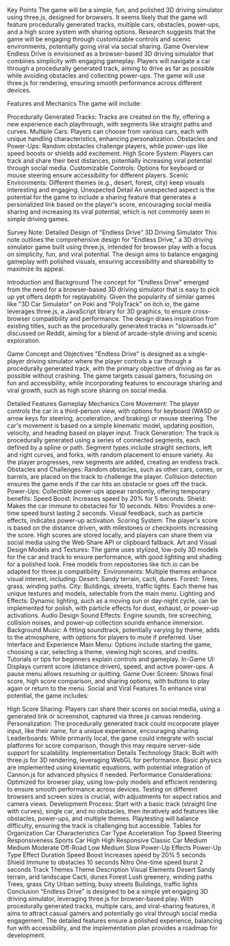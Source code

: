 Key Points
The game will be a simple, fun, and polished 3D driving simulator using three.js, designed for browsers.
It seems likely that the game will feature procedurally generated tracks, multiple cars, obstacles, power-ups, and a high score system with sharing options.
Research suggests that the game will be engaging through customizable controls and scenic environments, potentially going viral via social sharing.
Game Overview
Endless Drive is envisioned as a browser-based 3D driving simulator that combines simplicity with engaging gameplay. Players will navigate a car through a procedurally generated track, aiming to drive as far as possible while avoiding obstacles and collecting power-ups. The game will use three.js for rendering, ensuring smooth performance across different devices.

Features and Mechanics
The game will include:

Procedurally Generated Tracks: Tracks are created on the fly, offering a new experience each playthrough, with segments like straight paths and curves.
Multiple Cars: Players can choose from various cars, each with unique handling characteristics, enhancing personalization.
Obstacles and Power-Ups: Random obstacles challenge players, while power-ups like speed boosts or shields add excitement.
High Score System: Players can track and share their best distances, potentially increasing viral potential through social media.
Customizable Controls: Options for keyboard or mouse steering ensure accessibility for different players.
Scenic Environments: Different themes (e.g., desert, forest, city) keep visuals interesting and engaging.
Unexpected Detail
An unexpected aspect is the potential for the game to include a sharing feature that generates a personalized link based on the player's score, encouraging social media sharing and increasing its viral potential, which is not commonly seen in simple driving games.

Survey Note: Detailed Design of "Endless Drive" 3D Driving Simulator
This note outlines the comprehensive design for "Endless Drive," a 3D driving simulator game built using three.js, intended for browser play with a focus on simplicity, fun, and viral potential. The design aims to balance engaging gameplay with polished visuals, ensuring accessibility and shareability to maximize its appeal.

Introduction and Background
The concept for "Endless Drive" emerged from the need for a browser-based 3D driving simulator that is easy to pick up yet offers depth for replayability. Given the popularity of similar games like "3D Car Simulator" on Poki and "PolyTrack" on itch.io, the game leverages three.js, a JavaScript library for 3D graphics, to ensure cross-browser compatibility and performance. The design draws inspiration from existing titles, such as the procedurally generated tracks in "slowroads.io" discussed on Reddit, aiming for a blend of arcade-style driving and scenic exploration.

Game Concept and Objectives
"Endless Drive" is designed as a single-player driving simulator where the player controls a car through a procedurally generated track, with the primary objective of driving as far as possible without crashing. The game targets casual gamers, focusing on fun and accessibility, while incorporating features to encourage sharing and viral growth, such as high score sharing on social media.

Detailed Features
Gameplay Mechanics
Core Movement: The player controls the car in a third-person view, with options for keyboard (WASD or arrow keys for steering, acceleration, and braking) or mouse steering. The car's movement is based on a simple kinematic model, updating position, velocity, and heading based on player input.
Track Generation: The track is procedurally generated using a series of connected segments, each defined by a spline or path. Segment types include straight sections, left and right curves, and forks, with random placement to ensure variety. As the player progresses, new segments are added, creating an endless track.
Obstacles and Challenges: Random obstacles, such as other cars, cones, or barrels, are placed on the track to challenge the player. Collision detection ensures the game ends if the car hits an obstacle or goes off the track.
Power-Ups: Collectible power-ups appear randomly, offering temporary benefits:
Speed Boost: Increases speed by 20% for 5 seconds.
Shield: Makes the car immune to obstacles for 10 seconds.
Nitro: Provides a one-time speed burst lasting 2 seconds. Visual feedback, such as particle effects, indicates power-up activation.
Scoring System: The player's score is based on the distance driven, with milestones or checkpoints increasing the score. High scores are stored locally, and players can share them via social media using the Web Share API or clipboard fallback.
Art and Visual Design
Models and Textures: The game uses stylized, low-poly 3D models for the car and track to ensure performance, with good lighting and shading for a polished look. Free models from repositories like itch.io can be adapted for three.js compatibility.
Environments: Multiple themes enhance visual interest, including:
Desert: Sandy terrain, cacti, dunes.
Forest: Trees, grass, winding paths.
City: Buildings, streets, traffic lights. Each theme has unique textures and models, selectable from the main menu.
Lighting and Effects: Dynamic lighting, such as a moving sun or day-night cycle, can be implemented for polish, with particle effects for dust, exhaust, or power-up activations.
Audio Design
Sound Effects: Engine sounds, tire screeching, collision noises, and power-up collection sounds enhance immersion.
Background Music: A fitting soundtrack, potentially varying by theme, adds to the atmosphere, with options for players to mute if preferred.
User Interface and Experience
Main Menu: Options include starting the game, choosing a car, selecting a theme, viewing high scores, and credits. Tutorials or tips for beginners explain controls and gameplay.
In-Game UI: Displays current score (distance driven), speed, and active power-ups. A pause menu allows resuming or quitting.
Game Over Screen: Shows final score, high score comparison, and sharing options, with buttons to play again or return to the menu.
Social and Viral Features
To enhance viral potential, the game includes:

High Score Sharing: Players can share their scores on social media, using a generated link or screenshot, captured via three.js canvas rendering.
Personalization: The procedurally generated track could incorporate player input, like their name, for a unique experience, encouraging sharing.
Leaderboards: While primarily local, the game could integrate with social platforms for score comparison, though this may require server-side support for scalability.
Implementation Details
Technology Stack: Built with three.js for 3D rendering, leveraging WebGL for performance. Basic physics are implemented using kinematic equations, with potential integration of Cannon.js for advanced physics if needed.
Performance Considerations: Optimized for browser play, using low-poly models and efficient rendering to ensure smooth performance across devices. Testing on different browsers and screen sizes is crucial, with adjustments for aspect ratios and camera views.
Development Process: Start with a basic track (straight line with curves), single car, and no obstacles, then iteratively add features like obstacles, power-ups, and multiple themes. Playtesting will balance difficulty, ensuring the track is challenging but accessible.
Tables for Organization
Car Characteristics
Car Type	Acceleration	Top Speed	Steering Responsiveness
Sports Car	High	High	Responsive
Classic Car	Medium	Medium	Moderate
Off-Road	Low	Medium	Slow
Power-Up Effects
Power-Up Type	Effect	Duration
Speed Boost	Increases speed by 20%	5 seconds
Shield	Immune to obstacles	10 seconds
Nitro	One-time speed burst	2 seconds
Track Themes
Theme	Description	Visual Elements
Desert	Sandy terrain, arid landscape	Cacti, dunes
Forest	Lush greenery, winding paths	Trees, grass
City	Urban setting, busy streets	Buildings, traffic lights
Conclusion
"Endless Drive" is designed to be a simple yet engaging 3D driving simulator, leveraging three.js for browser-based play. With procedurally generated tracks, multiple cars, and viral-sharing features, it aims to attract casual gamers and potentially go viral through social media engagement. The detailed features ensure a polished experience, balancing fun with accessibility, and the implementation plan provides a roadmap for development.
